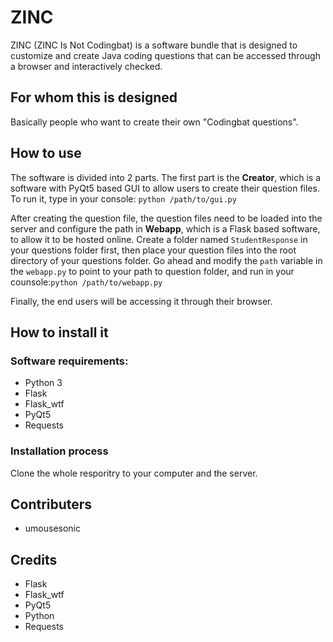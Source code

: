 # ZINC
ZINC (ZINC Is Not Codingbat) is a software bundle that is designed to customize and create Java coding questions that can be accessed through a browser and interactively checked.

## For whom this is designed
Basically people who want to create their own 
"Codingbat questions".

## How to use
The software is divided into 2 parts. The first part is the **Creator**, which is a software with PyQt5 based GUI to allow users to create their question files. To run it, type in your console:
`python /path/to/gui.py`

After creating the question file, the question files need to be loaded into the server and configure the path in **Webapp**, which is a Flask based software, to allow it to be hosted online. Create a folder named `StudentResponse` in your questions folder first, then place your question files into the root directory of your questions folder. Go ahead and modify the `path` variable in the `webapp.py` to point to your path to question folder, and run in your counsole:`python /path/to/webapp.py`

Finally, the end users will be accessing it through their browser.

## How to install it
### Software requirements:
- Python 3
- Flask
- Flask_wtf
- PyQt5
- Requests
### Installation process
Clone the whole resporitry to your computer and the server. 
 
## Contributers
- umousesonic

## Credits
- Flask
- Flask_wtf
- PyQt5
- Python
- Requests